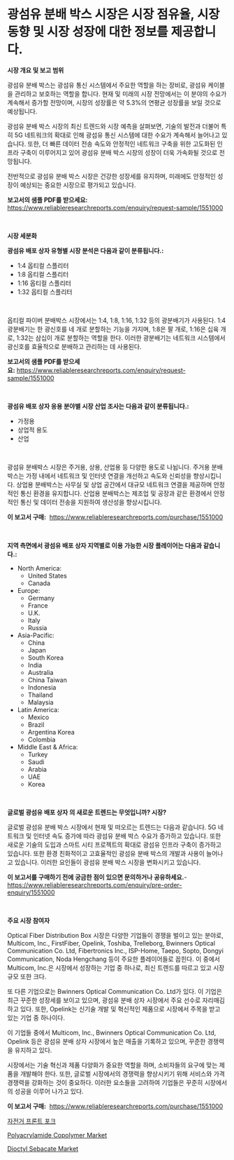 <p><h1>광섬유 분배 박스 시장은 시장 점유율, 시장 동향 및 시장 성장에 대한 정보를 제공합니다.</h1></p><p><strong>시장 개요 및 보고 범위</strong></p>
<p><p>광섬유 분배 박스는 광섬유 통신 시스템에서 주요한 역할을 하는 장비로, 광섬유 케이블을 관리하고 보호하는 역할을 합니다. 현재 및 미래의 시장 전망에서는 이 분야의 수요가 계속해서 증가할 전망이며, 시장의 성장률은 약 5.3%의 연평균 성장률을 보일 것으로 예상됩니다. </p><p>광섬유 분배 박스 시장의 최신 트렌드와 시장 예측을 살펴보면, 기술의 발전과 더불어 특히 5G 네트워크의 확대로 인해 광섬유 통신 시스템에 대한 수요가 계속해서 늘어나고 있습니다. 또한, 더 빠른 데이터 전송 속도와 안정적인 네트워크 구축을 위한 고도화된 인프라 구축이 이루어지고 있어 광섬유 분배 박스 시장의 성장이 더욱 가속화될 것으로 전망됩니다.</p><p>전반적으로 광섬유 분배 박스 시장은 건강한 성장세를 유지하며, 미래에도 안정적인 성장이 예상되는 중요한 시장으로 평가되고 있습니다.</p></p>
<p><strong>보고서의 샘플 PDF를 받으세요:</strong> <a href="https://www.reliableresearchreports.com/enquiry/request-sample/1551000">https://www.reliableresearchreports.com/enquiry/request-sample/1551000</a></p>
<p>&nbsp;</p>
<p><strong>시장 세분화</strong></p>
<p><strong>광섬유 배포 상자 유형별 시장 분석은 다음과 같이 분류됩니다.:</strong></p>
<p><ul><li>1:4 옵티컬 스플리터</li><li>1:8 옵티컬 스플리터</li><li>1:16 옵티컬 스플리터</li><li>1:32 옵티컬 스플리터</li></ul></p>
<p>&nbsp;</p>
<p><p>옵티컬 파이버 분배박스 시장에서는 1:4, 1:8, 1:16, 1:32 등의 광분배기가 사용된다. 1:4 광분배기는 한 광신호를 네 개로 분할하는 기능을 가지며, 1:8은 팔 개로, 1:16은 십육 개로, 1:32는 삼십이 개로 분할하는 역할을 한다. 이러한 광분배기는 네트워크 시스템에서 광신호를 효율적으로 분배하고 관리하는 데 사용된다.</p></p>
<p><strong>보고서의 샘플 PDF를 받으세요:</strong>&nbsp;<a href="https://www.reliableresearchreports.com/enquiry/request-sample/1551000">https://www.reliableresearchreports.com/enquiry/request-sample/1551000</a></p>
<p>&nbsp;</p>
<p><strong> 광섬유 배포 상자 응용 분야별 시장 산업 조사는 다음과 같이 분류됩니다.:</strong></p>
<p><ul><li>가정용</li><li>상업적 용도</li><li>산업</li></ul></p>
<p>&nbsp;</p>
<p><p>광섬유 분배박스 시장은 주거용, 상용, 산업용 등 다양한 용도로 나뉩니다. 주거용 분배박스는 가정 내에서 네트워크 및 인터넷 연결을 개선하고 속도와 신뢰성을 향상시킵니다. 상업용 분배박스는 사무실 및 상업 공간에서 대규모 네트워크 연결을 제공하며 안정적인 통신 환경을 유지합니다. 산업용 분배박스는 제조업 및 공장과 같은 환경에서 안정적인 통신 및 데이터 전송을 지원하여 생산성을 향상시킵니다.</p></p>
<p><strong>이 보고서 구매:</strong>&nbsp; <a href="https://www.reliableresearchreports.com/purchase/1551000">https://www.reliableresearchreports.com/purchase/1551000</a></p>
<p>&nbsp;</p>
<p><strong>지역 측면에서 광섬유 배포 상자 지역별로 이용 가능한 시장 플레이어는 다음과 같습니다.:</strong></p>
<p><ul>
    <li>
        North America:
        <ul>
            <li>United States</li>
            <li>Canada</li>
        </ul>
    </li>
    <li>
        Europe:
        <ul>
            <li>Germany</li>
            <li>France</li>
            <li>U.K.</li>
            <li>Italy</li>
            <li>Russia</li>
        </ul>
    </li>
    <li>
        Asia-Pacific:
        <ul>
            <li>China</li>
            <li>Japan</li>
            <li>South Korea</li>
            <li>India</li>
            <li>Australia</li>
            <li>China Taiwan</li>
            <li>Indonesia</li>
            <li>Thailand</li>
            <li>Malaysia</li>
        </ul>
    </li>
    <li>
        Latin America:
        <ul>
            <li>Mexico</li>
            <li>Brazil</li>
            <li>Argentina Korea</li>
            <li>Colombia</li>
        </ul>
    </li>
    <li>
        Middle East & Africa:
        <ul>
            <li>Turkey</li>
            <li>Saudi</li>
            <li>Arabia</li>
            <li>UAE</li>
            <li>Korea</li>
        </ul>
    </li>
    </ul></p>
<p>&nbsp;</p>
<p><strong>글로벌 광섬유 배포 상자 의 새로운 트렌드는 무엇입니까? 시장?</strong></p>
<p><p>글로벌 광섬유 분배 박스 시장에서 현재 및 떠오르는 트렌드는 다음과 같습니다. 5G 네트워크 및 인터넷 속도 증가에 따라 광섬유 분배 박스 수요가 증가하고 있습니다. 또한 새로운 기술의 도입과 스마트 시티 프로젝트의 확대로 광섬유 인프라 구축이 증가하고 있습니다. 또한 환경 친화적이고 고효율적인 광섬유 분배 박스의 개발과 사용이 늘어나고 있습니다. 이러한 요인들이 광섬유 분배 박스 시장을 변화시키고 있습니다.</p></p>
<p><strong>이 보고서를 구매하기 전에 궁금한 점이 있으면 문의하거나 공유하세요.</strong>- <a href="https://www.reliableresearchreports.com/enquiry/pre-order-enquiry/1551000">https://www.reliableresearchreports.com/enquiry/pre-order-enquiry/1551000</a></p>
<p>&nbsp;</p>
<p><strong>주요 시장 참여자</strong></p>
<p><p>Optical Fiber Distribution Box 시장은 다양한 기업들이 경쟁을 벌이고 있는 분야로, Multicom, Inc., FirstFiber, Opelink, Toshiba, Trelleborg, Bwinners Optical Communication Co. Ltd, Fibertronics Inc., ISP-Home, Taepo, Sopto, Dongyi Communication, Noda Hengchang 등이 주요한 플레이어들로 꼽힌다. 이 중에서 Multicom, Inc.은 시장에서 성장하는 기업 중 하나로, 최신 트렌드를 따르고 있고 시장 규모 또한 크다. </p><p>또 다른 기업으로는 Bwinners Optical Communication Co. Ltd가 있다. 이 기업은 최근 꾸준한 성장세를 보이고 있으며, 광섬유 분배 상자 시장에서 주요 선수로 자리매김하고 있다. 또한, Opelink는 신기술 개발 및 혁신적인 제품으로 시장에서 주목을 받고 있는 기업 중 하나이다.</p><p>이 기업들 중에서 Multicom, Inc., Bwinners Optical Communication Co. Ltd, Opelink 등은 광섬유 분배 상자 시장에서 높은 매출을 기록하고 있으며, 꾸준한 경쟁력을 유지하고 있다. </p><p>시장에서는 기술 혁신과 제품 다양화가 중요한 역할을 하며, 소비자들의 요구에 맞는 제품을 개발해야 한다. 또한, 글로벌 시장에서의 경쟁력을 향상시키기 위해 서비스와 가격 경쟁력을 강화하는 것이 중요하다. 이러한 요소들을 고려하여 기업들은 꾸준히 시장에서의 성공을 이루어 나가고 있다.</p></p>
<p><strong>이 보고서 구매:</strong>&nbsp;&nbsp;<a href="https://www.reliableresearchreports.com/purchase/1551000">https://www.reliableresearchreports.com/purchase/1551000</a></p>
<p><p><a href="https://github.com/vs10l4sfg5c/Market-Research-Report-List-1/blob/main/19124466528.md">자전거 프론트 포크</a></p><p><a href="https://nifty-kite-d51.notion.site/Polyacrylamide-Copolymer-Market-Research-Report-Provides-Critical-Insights-that-can-help-Shape-Busin-853c4d3c4f7b41d7ab84a394fc0c6ac2">Polyacrylamide Copolymer Market</a></p><p><a href="https://ivy-potential-64b.notion.site/Decoding-the-Dioctyl-Sebacate-Market-A-Deep-Dive-into-the-Latest-Market-Trends-Market-Segmentation-c0b34634e28448f698d241760040452b">Dioctyl Sebacate Market</a></p></p>
